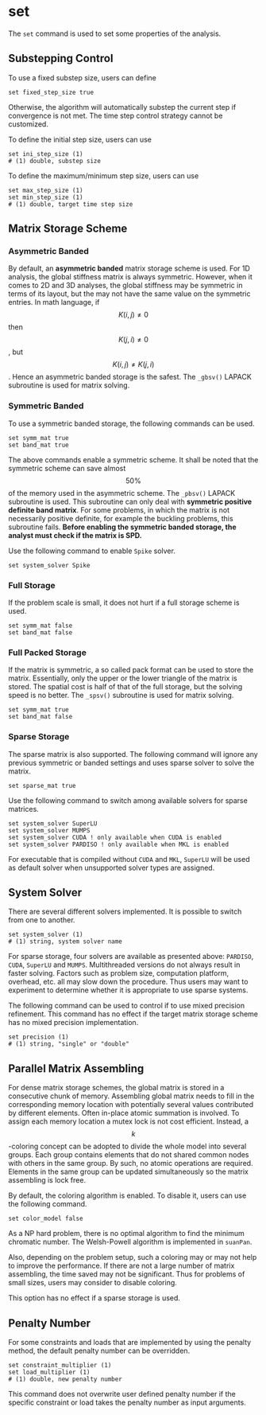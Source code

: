 # set

The `set` command is used to set some properties of the analysis.

## Substepping Control

To use a fixed substep size, users can define

```
set fixed_step_size true
```

Otherwise, the algorithm will automatically substep the current step if convergence is not met. The time step control strategy cannot be customized.

To define the initial step size, users can use

```
set ini_step_size (1)
# (1) double, substep size
```

To define the maximum/minimum step size, users can use

```
set max_step_size (1)
set min_step_size (1)
# (1) double, target time step size
```

## Matrix Storage Scheme

### Asymmetric Banded

By default, an **asymmetric banded** matrix storage scheme is used. For 1D analysis, the global stiffness matrix is always symmetric. However, when it comes to 2D and 3D analyses, the global stiffness may be symmetric in terms of its layout, but the may not have the same value on the symmetric entries. In math language, if $$K(i,j)\neq0$$ then $$K(j,i)\neq0$$, but $$K(i,j)\neq{}K(j,i)$$. Hence an asymmetric banded storage is the safest. The `_gbsv()` LAPACK subroutine is used for matrix solving.

### Symmetric Banded

To use a symmetric banded storage, the following commands can be used.

```
set symm_mat true
set band_mat true
```

The above commands enable a symmetric scheme. It shall be noted that the symmetric scheme can save almost $$50\%$$ of the memory used in the asymmetric scheme. The `_pbsv()` LAPACK subroutine is used. This subroutine can only deal with **symmetric positive definite band matrix**. For some problems, in which the matrix is not necessarily positive definite, for example the buckling problems, this subroutine fails. **Before enabling the symmetric banded storage, the analyst must check if the matrix is SPD.**

Use the following command to enable `Spike` solver.

```
set system_solver Spike
```

### Full Storage

If the problem scale is small, it does not hurt if a full storage scheme is used.

```
set symm_mat false
set band_mat false
```

### Full Packed Storage

If the matrix is symmetric, a so called pack format can be used to store the matrix. Essentially, only the upper or the lower triangle of the matrix is stored. The spatial cost is half of that of the full storage, but the solving speed is no better. The `_spsv()` subroutine is used for matrix solving.

```
set symm_mat true
set band_mat false
```

### Sparse Storage

The sparse matrix is also supported. The following command will ignore any previous symmetric or banded settings and uses sparse solver to solve the matrix.

```
set sparse_mat true
```

Use the following command to switch among available solvers for sparse matrices.

```
set system_solver SuperLU
set system_solver MUMPS
set system_solver CUDA ! only available when CUDA is enabled
set system_solver PARDISO ! only available when MKL is enabled
```

For executable that is compiled without `CUDA` and `MKL`, `SuperLU` will be used as default solver when unsupported solver types are assigned.

## System Solver

There are several different solvers implemented. It is possible to switch from one to another.

```
set system_solver (1)
# (1) string, system solver name 
```

For sparse storage, four solvers are available as presented above: `PARDISO`, `CUDA`, `SuperLU` and `MUMPS`. Multithreaded versions do not always result in faster solving. Factors such as problem size, computation platform, overhead, etc. all may slow down the procedure. Thus users may want to experiment to determine whether it is appropriate to use sparse systems.

The following command can be used to control if to use mixed precision refinement. This command has no effect if the target matrix storage scheme has no mixed precision implementation.

```
set precision (1)
# (1) string, "single" or "double"
```

## Parallel Matrix Assembling

For dense matrix storage schemes, the global matrix is stored in a consecutive chunk of memory. Assembling global matrix needs to fill in the corresponding memory location with potentially several values contributed by different elements. Often in-place atomic summation is involved. To assign each memory location a mutex lock is not cost efficient. Instead, a $$k$$-coloring concept can be adopted to divide the whole model into several groups. Each group contains elements that do not shared common nodes with others in the same group. By such, no atomic operations are required. Elements in the same group can be updated simultaneously so the matrix assembling is lock free.

By default, the coloring algorithm is enabled. To disable it, users can use the following command.

```
set color_model false
```

As a NP hard problem, there is no optimal algorithm to find the minimum chromatic number. The Welsh-Powell algorithm is implemented in `suanPan`.

Also, depending on the problem setup, such a coloring may or may not help to improve the performance. If there are not a large number of matrix assembling, the time saved may not be significant. Thus for problems of small sizes, users may consider to disable coloring.

This option has no effect if a sparse storage is used.

## Penalty Number

For some constraints and loads that are implemented by using the penalty method, the default penalty number can be overridden.

```
set constraint_multiplier (1)
set load_multiplier (1)
# (1) double, new penalty number
```

This command does not overwrite user defined penalty number if the specific constraint or load takes the penalty number as input arguments.